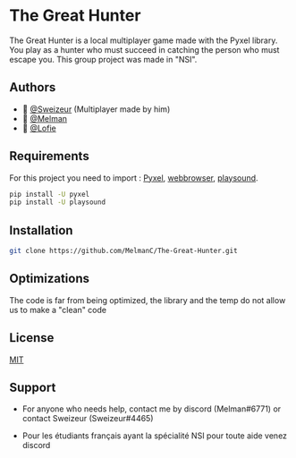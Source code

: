 
# The Great Hunter

The Great Hunter is a local multiplayer game made with the Pyxel library. You play as a hunter who must succeed in catching the person who must escape you. This group project was made in "NSI".




## Authors

- 👤 [@Sweizeur](https://github.com/sweizeur) (Multiplayer made by him)
- 👤 [@Melman](https://github.com/MelmanC)
- 👤 [@Lofie](https://github.com/LoFieee)



## Requirements

For this project you need to import : [Pyxel](https://github.com/kitao/pyxel), [webbrowser](https://docs.python.org/3/library/webbrowser.html), [playsound](https://pypi.org/project/playsound/).

```bash
pip install -U pyxel
pip install -U playsound
```
## Installation


```bash
git clone https://github.com/MelmanC/The-Great-Hunter.git
```
    
## Optimizations

The code is far from being optimized, the library and the temp do not allow us to make a "clean" code


## License

[MIT](https://choosealicense.com/licenses/mit/)


## Support

- For anyone who needs help, contact me by discord (Melman#6771) or contact Sweizeur (Sweizeur#4465)

- Pour les étudiants français ayant la spécialité NSI pour toute aide venez discord
